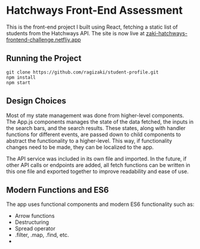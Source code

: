 # Hatchways Front-End Assessment

This is the front-end project I built using React, fetching a static list of students from the Hatchways API. 
The site is now live at <a href="http://zaki-hatchways-frontend-challenge.netlify.app">zaki-hatchways-frontend-challenge.netfliy.app</a>

## Running the Project
```git
git clone https://github.com/ragizaki/student-profile.git
npm install
npm start
```

## Design Choices

Most of my state management was done from higher-level components. The App.js components manages the state of the data fetched, the inputs in the search bars, and the search results. These states, along with handler functions for different events, are passed down to child components to abstract the functionality to a higher-level. This way, if functionality changes need to be made, they can be localized to the app.

The API service was included in its own file and imported. In the future, if other API calls or endpoints are added, all fetch functions can be written in this one file and exported together to improve readability and ease of use.

## Modern Functions and ES6

The app uses functional components and modern ES6 functionality such as:

<ul>
    <li>Arrow functions</li>
    <li>Destructuring</li>
    <li>Spread operator</li>
    <li>.filter, .map, .find, etc.<li>
</ul>
